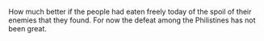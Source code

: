 How much better if the people had eaten freely today of the spoil of their enemies that they found. For now the defeat among the Philistines has not been great.
